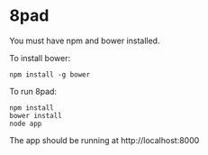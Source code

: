 8pad
========

You must have npm and bower installed.

To install bower:
```
npm install -g bower
```

To run 8pad:
```
npm install
bower install
node app
```

The app should be running at http://localhost:8000
